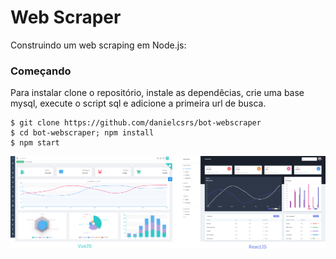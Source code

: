 # Web Scraper

Construindo um web scraping em Node.js:

### Começando

Para instalar clone o repositório, instale as dependêcias, crie uma base mysql, execute o script sql e adicione a primeira url de busca.

```shell
$ git clone https://github.com/danielcsrs/bot-webscraper
$ cd bot-webscraper; npm install
$ npm start
```

<img src="https://github.com/AnGaIs/FrontDashBoard/blob/master/screens/dash.png" width="900" alt=""/>

